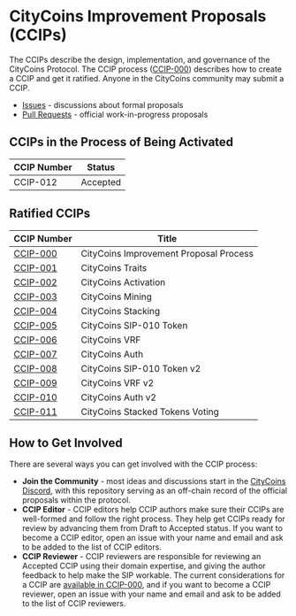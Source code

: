 # CityCoins Improvement Proposals (CCIPs)

The CCIPs describe the design, implementation, and governance of the CityCoins Protocol. The CCIP process ([CCIP-000](./ccips/ccip-000/ccip-000-citycoins-improvement-proposal-process.md)) describes how to create a CCIP and get it ratified. Anyone in the CityCoins community may submit a CCIP.

- [Issues](https://github.com/citycoins/governance/issues) - discussions about formal proposals
- [Pull Requests](https://github.com/citycoins/governance/pulls) - official work-in-progress proposals

## CCIPs in the Process of Being Activated

| CCIP Number | Status   |
| ----------- | -------- |
| CCIP-012    | Accepted |

## Ratified CCIPs

| CCIP Number                                                                     | Title                                  |
| ------------------------------------------------------------------------------- | -------------------------------------- |
| [CCIP-000](./ccips/ccip-000/ccip-000-citycoins-improvement-proposal-process.md) | CityCoins Improvement Proposal Process |
| [CCIP-001](./ccips/ccip-001/ccip-001-citycoins-traits.md)                       | CityCoins Traits                       |
| [CCIP-002](./ccips/ccip-002/ccip-002-citycoins-activation.md)                   | CityCoins Activation                   |
| [CCIP-003](./ccips/ccip-003/ccip-003-citycoins-mining.md)                       | CityCoins Mining                       |
| [CCIP-004](./ccips/ccip-004/ccip-004-citycoins-stacking.md)                     | CityCoins Stacking                     |
| [CCIP-005](./ccips/ccip-005/ccip-005-citycoins-sip-010-token.md)                | CityCoins SIP-010 Token                |
| [CCIP-006](./ccips/ccip-006/ccip-006-citycoins-vrf.md)                          | CityCoins VRF                          |
| [CCIP-007](./ccips/ccip-007/ccip-007-citycoins-auth.md)                         | CityCoins Auth                         |
| [CCIP-008](./ccips/ccip-008/ccip-008-citycoins-sip-010-token-v2.md)             | CityCoins SIP-010 Token v2             |
| [CCIP-009](./ccips/ccip-009/ccip-009-citycoins-vrf-v2.md)                       | CityCoins VRF v2                       |
| [CCIP-010](./ccips/ccip-010/ccip-010-citycoins-auth-v2.md)                      | CityCoins Auth v2                      |
| [CCIP-011](./ccips/ccip-011/ccip-011-citycoins-stacked-tokens-voting.md)        | CityCoins Stacked Tokens Voting        |

## How to Get Involved

There are several ways you can get involved with the CCIP process:

- **Join the Community** - most ideas and discussions start in the [CityCoins Discord](https://discord.gg/citycoins), with this repository serving as an off-chain record of the official proposals within the protocol.
- **CCIP Editor** - CCIP editors help CCIP authors make sure their CCIPs are well-formed and follow the right process. They help get CCIPs ready for review by advancing them from Draft to Accepted status. If you want to become a CCIP editor, open an issue with your name and email and ask to be added to the list of CCIP editors.
- **CCIP Reviewer** - CCIP reviewers are responsible for reviewing an Accepted CCIP using their domain expertise, and giving the author feedback to help make the SIP workable. The current considerations for a CCIP are [available in CCIP-000](./ccips/ccip-000/ccip-000-citycoins-improvement-proposal-process.md#ccip-considerations), and if you want to become a CCIP reviewer, open an issue with your name and email and ask to be added to the list of CCIP reviewers.
